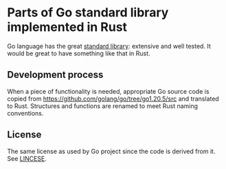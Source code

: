 # Parts of Go standard library implemented in Rust

Go language has the great [standard library](https://pkg.go.dev/std): extensive and well tested.
It would be great to have something like that in Rust.

## Development process

When a piece of functionality is needed, appropriate Go source code is copied from
https://github.com/golang/go/tree/go1.20.5/src and translated to Rust.  Structures and functions
are renamed to meet Rust naming conventions.

## License

The same license as used by Go project since the code is derived from it.  See [LINCESE](./LICENSE).
